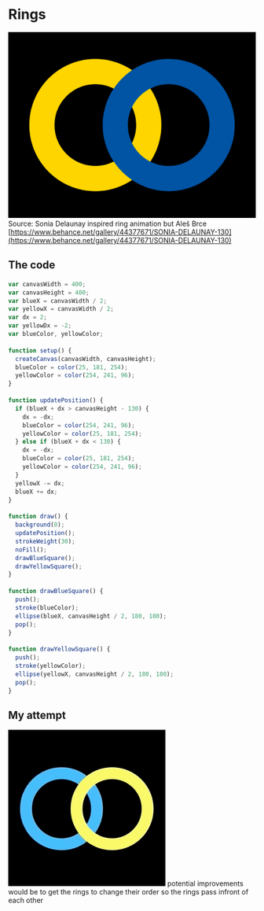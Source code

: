 # Rings

![rings](/images/b8730a44377671.5bbe1efdd75fa.gif)
Source: Sonia Delaunay inspired ring animation but Aleš Brce [https://www.behance.net/gallery/44377671/SONIA-DELAUNAY-130](https://www.behance.net/gallery/44377671/SONIA-DELAUNAY-130)

## The code

```javascript
var canvasWidth = 400;
var canvasHeight = 400;
var blueX = canvasWidth / 2;
var yellowX = canvasWidth / 2;
var dx = 2;
var yellowDx = -2;
var blueColor, yellowColor;

function setup() {
  createCanvas(canvasWidth, canvasHeight);
  blueColor = color(25, 181, 254);
  yellowColor = color(254, 241, 96);
}

function updatePosition() {
  if (blueX + dx > canvasHeight - 130) {
    dx = -dx;
    blueColor = color(254, 241, 96);
    yellowColor = color(25, 181, 254);
  } else if (blueX + dx < 130) {
    dx = -dx;
    blueColor = color(25, 181, 254);
    yellowColor = color(254, 241, 96);
  }
  yellowX -= dx;
  blueX += dx;
}

function draw() {
  background(0);
  updatePosition();
  strokeWeight(30);
  noFill();
  drawBlueSquare();
  drawYellowSquare();
}

function drawBlueSquare() {
  push();
  stroke(blueColor);
  ellipse(blueX, canvasHeight / 2, 180, 180);
  pop();
}

function drawYellowSquare() {
  push();
  stroke(yellowColor);
  ellipse(yellowX, canvasHeight / 2, 180, 180);
  pop();
}
```

## My attempt

![My](/images/rings.gif)
potential improvements would be to get the rings to change their order so the rings pass infront of each other
